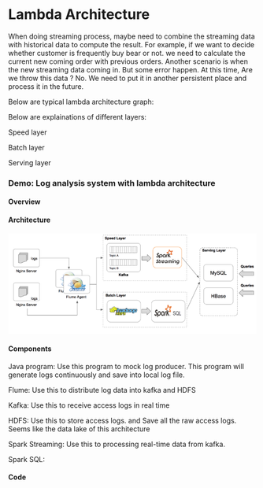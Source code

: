 # Lambda Architecture

When doing streaming process, maybe need to combine the streaming data with historical data to compute the result. For example, if we want to decide whether customer is frequently buy bear or not. we need to calculate the current new coming order with previous orders. Another scenario is when the new streaming data coming in. But some error happen. At this time, Are we throw this data ? No. We need to put it in another persistent place and process it in the future.

Below are typical lambda architecture graph:

Below are explainations of different layers:

Speed layer

Batch layer

Serving layer

### Demo: Log analysis system with lambda architecture

#### Overview

#### Architecture

![](/assets/log_analysis_architect.png)

#### Components

Java program: Use this program to mock log producer. This program will generate logs continuously and save into local log file.

Flume: Use this to distribute log data into kafka and HDFS

Kafka: Use this to receive access logs in real time

HDFS: Use this to store access logs. and Save all the raw access logs. Seems like the data lake of this architecture

Spark Streaming: Use this to processing real-time data from kafka. 

Spark SQL:



#### Code

#### 



